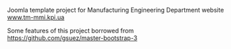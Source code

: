 Joomla template project for Manufacturing Engineering Department website
www.tm-mmi.kpi.ua

Some features of this project borrowed from https://github.com/gsuez/master-bootstrap-3